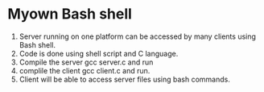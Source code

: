 # Myown Bash shell
1. Server running on one platform can be accessed by many clients using Bash shell.
2. Code is done using shell script and C language.
3. Compile the server gcc server.c and run
4. complile the client gcc client.c and run.
5. Client will be able to access server files using bash commands.
